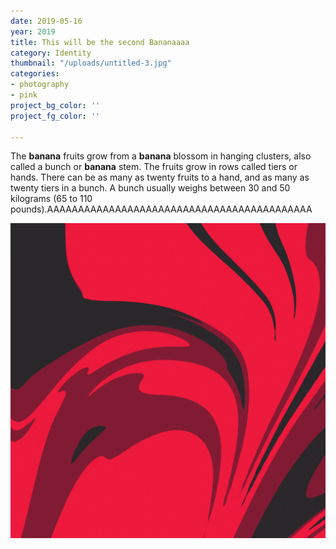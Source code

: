 ```yaml
---
date: 2019-05-16
year: 2019
title: This will be the second Bananaaaa
category: Identity
thumbnail: "/uploads/untitled-3.jpg"
categories:
- photography
- pink
project_bg_color: ''
project_fg_color: ''

---
```

The **banana** fruits grow from a **banana** blossom in hanging clusters, also called a bunch or **banana** stem. The fruits grow in rows called tiers or hands. There can be as many as twenty fruits to a hand, and as many as twenty tiers in a bunch. A bunch usually weighs between 30 and 50 kilograms (65 to 110 pounds).AAAAAAAAAAAAAAAAAAAAAAAAAAAAAAAAAAAAAAAAAAA

![](/uploads/untitled-3.jpg)